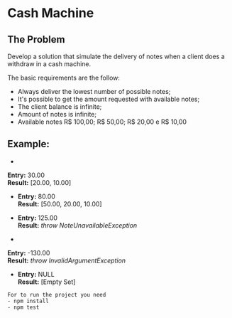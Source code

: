 Cash Machine
============

The Problem
----------

Develop a solution that simulate the delivery of notes when a client does a withdraw in a cash machine. 

The basic requirements are the follow:

* Always deliver the lowest number of possible notes; 
* It's possible to get the amount requested with available notes;
* The client balance is infinite;
* Amount of notes is infinite; 
* Available notes R$ 100,00; R$ 50,00; R$ 20,00 e R$ 10,00

Example:
---------
* 
 **Entry:** 30.00  
 **Result:** [20.00, 10.00]

* 
  **Entry:** 80.00  
  **Result:** [50.00, 20.00, 10.00]

* 
  **Entry:** 125.00  
  **Result:** *throw NoteUnavailableException*

* 
 **Entry:** -130.00   
 **Result:** *throw InvalidArgumentException*

* 
  **Entry:** NULL  
  **Result:** [Empty Set]

```
For to run the project you need 
- npm install
- npm test
```
